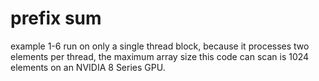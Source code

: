 # prefix sum

example 1-6 run on only a single thread block, because it processes two elements per thread, the maximum array size this code can scan is 1024 elements on an NVIDIA 8 Series GPU.
